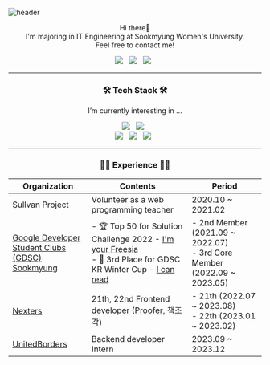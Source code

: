 ![header](https://capsule-render.vercel.app/api?type=rect&color=gradient&height=100&section=header&text=Kim%20Minji&fontSize=40)

<p align="center">
  Hi there👋 <br/>
  I'm majoring in IT Engineering at Sookmyung Women's University. <br/>
  Feel free to contact me!
</p>

<p align="center">
  <a href="mailto:kminji.dev@gmail.com"><img src="https://img.shields.io/badge/Gmail-d14836?style=flat-square&logo=Gmail&logoColor=white"/></a> &nbsp
  <a href="https://www.linkedin.com/in/smjan27"><img src="https://img.shields.io/badge/LinkedIn-0A66C2?style=flat-square&logo=LinkedIn&logoColor=white"/></a> &nbsp
  <a href="https://velog.io/@smjan27"><img src="https://img.shields.io/badge/Tech%20Blog-21c997?style=flat-square&logo=Vimeo&logoColor=white"/></a> &nbsp
</p>

<hr/>

<h3 align="center">🛠 Tech Stack 🛠</h3>
<p align="center"> I’m currently interesting in ... </p>

<p align="center">
  <img src="https://img.shields.io/badge/javascript-%23323330.svg?style=for-the-badge&logo=javascript&logoColor=%23F7DF1E"/> &nbsp
  <img src="https://img.shields.io/badge/typescript-%23007ACC.svg?style=for-the-badge&logo=typescript&logoColor=white"/> &nbsp
  <br>
  <img src="https://img.shields.io/badge/nestjs-%23E0234E.svg?style=for-the-badge&logo=nestjs&logoColor=white"/> &nbsp
  <img src="https://img.shields.io/badge/spring-%236DB33F.svg?style=for-the-badge&logo=spring&logoColor=white"/> &nbsp
  <img src="https://img.shields.io/badge/react-%2320232a.svg?style=for-the-badge&logo=react&logoColor=%2361DAFB"/> &nbsp 
</p>

<hr/>
<h3 align="center">🏃‍♀️ Experience 🏃‍♀️</h3>

| **Organization** | **Contents** | **Period** |
|--------|--------|--------|
| Sullvan Project | Volunteer as a web programming teacher | 2020.10 ~ 2021.02 |
| [Google Developer Student Clubs<br/> (GDSC) Sookmyung](https://dsc.community.dev/sookmyung-womens-university/) | - 🏆 Top 50 for Solution Challenge 2022 - [I'm your Freesia](https://github.com/dsc-sookmyung/2022-Freesia-SolutionChallenge)<br/> - 🥉 3rd Place for GDSC KR Winter Cup - [I can read](https://github.com/dsc-sookmyung/2023-Icanread-SolutionChallenge)<br/> | - 2nd Member (2021.09 ~ 2022.07)<br/> - 3rd Core Member (2022.09 ~ 2023.05) |
| [Nexters](http://teamnexters.com/) | 21th, 22nd Frontend developer ([Proofer](https://github.com/Nexters/opm), [책조각](https://github.com/Nexters/book-web)) | - 21th (2022.07 ~ 2023.08)<br/> - 22th (2023.01 ~ 2023.02) |
| [UnitedBorders](https://www.unitedborders.co/) | Backend developer Intern | 2023.09 ~ 2023.12 |
